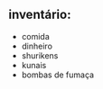 inventário:
---------------------------------------------------

- comida
- dinheiro
- shurikens
- kunais
- bombas de fumaça 
